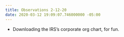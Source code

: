 ```yaml
---
title: Observations 2-12-20
date: 2020-03-12 19:09:07.746000000 -05:00
---
```


- Downloading the IRS’s corporate org chart, for fun.
